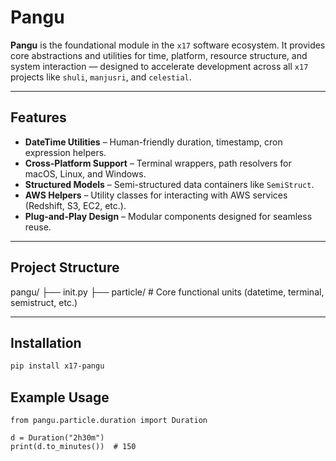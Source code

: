 # Pangu

**Pangu** is the foundational module in the `x17` software ecosystem. 
It provides core abstractions and utilities for time, platform, resource structure, and system interaction — designed to accelerate development across all `x17` projects like `shuli`, `manjusri`, and `celestial`.

---

## Features

- **DateTime Utilities** – Human-friendly duration, timestamp, cron expression helpers.
- **Cross-Platform Support** – Terminal wrappers, path resolvers for macOS, Linux, and Windows.
- **Structured Models** – Semi-structured data containers like `SemiStruct`.
- **AWS Helpers** – Utility classes for interacting with AWS services (Redshift, S3, EC2, etc.).
- **Plug-and-Play Design** – Modular components designed for seamless reuse.

---

## Project Structure
pangu/
├── init.py
├── particle/          # Core functional units (datetime, terminal, semistruct, etc.)

---

## Installation

```bash
pip install x17-pangu
```

## Example Usage
```
from pangu.particle.duration import Duration

d = Duration("2h30m")
print(d.to_minutes())  # 150

```


